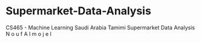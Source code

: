 # Supermarket-Data-Analysis
CS465 - Machine Learning
Saudi Arabia Tamimi Supermarket Data Analysis
N o u f A l m o j e l
